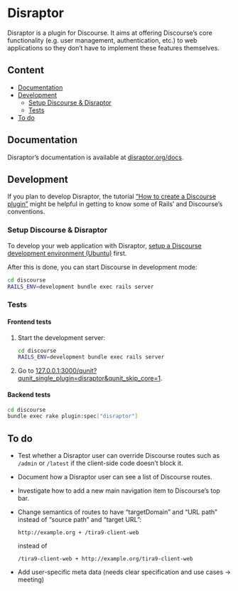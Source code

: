# Disraptor

Disraptor is a plugin for Discourse. It aims at offering Discourse’s core functionality (e.g. user management, authentication, etc.) to web applications so they don’t have to implement these features themselves.



## Content

- [Documentation](#documentation)
- [Development](#development)
  - [Setup Discourse & Disraptor](setup-discourse--disraptor)
  - [Tests](#tests)
- [To do](#to-do)



## Documentation

Disraptor’s documentation is available at [disraptor.org/docs](https://www.disraptor.org/docs).



## Development

If you plan to develop Disraptor, the tutorial [“How to create a Discourse plugin”](https://kleinfreund.de/how-to-create-a-discourse-plugin/) might be helpful in getting to know some of Rails’ and Discourse’s conventions.

### Setup Discourse & Disraptor

To develop your web application with Disraptor, [setup a Discourse development environment (Ubuntu)](https://www.disraptor.org/docs/setup-a-discourse-development-environment-ubuntu.html) first.

After this is done, you can start Discourse in development mode:

```sh
cd discourse
RAILS_ENV=development bundle exec rails server
```

### Tests

#### Frontend tests

1. Start the development server:

   ```sh
   cd discourse
   RAILS_ENV=development bundle exec rails server
   ```

2. Go to [127.0.0.1:3000/qunit?qunit_single_plugin=disraptor&qunit_skip_core=1](http://127.0.0.1:3000/qunit?qunit_single_plugin=disraptor&qunit_skip_core=1).

#### Backend tests

```sh
cd discourse
bundle exec rake plugin:spec["disraptor"]
```



## To do

- Test whether a Disraptor user can override Discourse routes such as `/admin` or `/latest` if the client-side code doesn’t block it.
- Document how a Disraptor user can see a list of Discourse routes.
- Investigate how to add a new main navigation item to Discourse’s top bar.
- Change semantics of routes to have “targetDomain” and “URL path” instead of “source path” and “target URL”:

  ```
  http://example.org + /tira9-client-web
  ```

  instead of

  ```
  /tira9-client-web + http://example.org/tira9-client-web
  ```

- Add user-specific meta data (needs clear specification and use cases → meeting)
